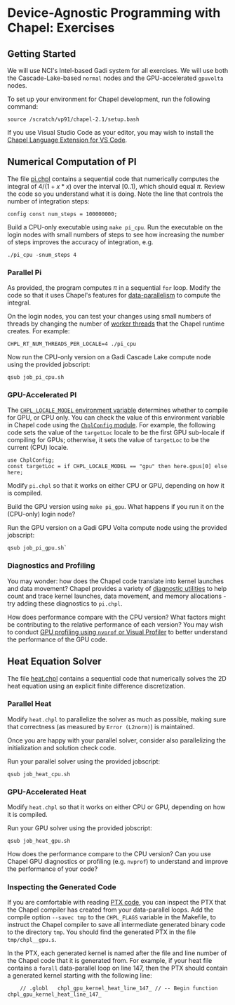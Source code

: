 # Device-Agnostic Programming with Chapel: Exercises

## Getting Started

We will use NCI's Intel-based Gadi system for all exercises. We will use both the Cascade-Lake-based `normal` nodes and the GPU-accelerated `gpuvolta` nodes.

To set up your environment for Chapel development, run the following command:

```
source /scratch/vp91/chapel-2.1/setup.bash
```

If you use Visual Studio Code as your editor, you may wish to install the [Chapel Language Extension for VS Code](https://marketplace.visualstudio.com/items?itemName=chpl-hpe.chapel-vscode).


## Numerical Computation of PI

The file [pi.chpl](pi.chpl) contains a sequential code that numerically computes the integral of $`4/(1+x*x)`$ over the interval $`[0..1)`$, which should equal $\pi$. Review the code so you understand what it is doing. Note the line that controls the number of integration steps:

```chapel
config const num_steps = 100000000;
```

Build a CPU-only executable using `make pi_cpu`. Run the executable on the login nodes with small numbers of steps to see how increasing the number of steps improves the accuracy of integration, e.g.

```
./pi_cpu -snum_steps 4
```

### Parallel Pi

As provided, the program computes $\pi$ in a sequential `for` loop. Modify the code so that it uses Chapel's features for [data-parallelism](https://chapel-lang.org/docs/language/spec/data-parallelism.html) to compute the integral.

On the login nodes, you can test your changes using small numbers of threads by changing the number of [worker threads](https://chapel-lang.org/docs/usingchapel/tasks.html#controlling-the-number-of-threads) that the Chapel runtime creates. For example:

```
CHPL_RT_NUM_THREADS_PER_LOCALE=4 ./pi_cpu
```

Now run the CPU-only version on a Gadi Cascade Lake compute node using the provided jobscript:

```
qsub job_pi_cpu.sh
```

### GPU-Accelerated PI

The [`CHPL_LOCALE_MODEL` environment variable](https://chapel-lang.org/docs/usingchapel/chplenv.html#readme-chplenv-chpl-locale-model) determines whether to compile for GPU, or CPU only. You can check the value of this environment variable in Chapel code using the [`ChplConfig` module](https://chapel-lang.org/docs/modules/standard/ChplConfig.html). For example, the following code sets the value of the `targetLoc` locale to be the first GPU sub-locale if compiling for GPUs; otherwise, it sets the value of `targetLoc` to be the current (CPU) locale.

```chapel
use ChplConfig;
const targetLoc = if CHPL_LOCALE_MODEL == "gpu" then here.gpus[0] else here;
```

Modify `pi.chpl` so that it works on either CPU or GPU, depending on how it is compiled.

Build the GPU version using `make pi_gpu`. What happens if you run it on the (CPU-only) login node?

Run the GPU version on a Gadi GPU Volta compute node using the provided jobscript:

```
qsub job_pi_gpu.sh`
```

### Diagnostics and Profiling

You may wonder: how does the Chapel code translate into kernel launches and data movement? Chapel provides a variety of [diagnostic utilities](https://chapel-lang.org/docs/technotes/gpu.html#diagnostics-and-utilities) to help count and trace kernel launches, data movement, and memory allocations - try adding these diagnostics to `pi.chpl`.

How does performance compare with the CPU version? What factors might be contributing to the relative performance of each version? You may wish to conduct [GPU profiling using `nvprof` or Visual Profiler](https://docs.nvidia.com/cuda/profiler-users-guide/index.html) to better understand the performance of the GPU code.

## Heat Equation Solver

The file [heat.chpl](heat.chpl) contains a sequential code that numerically solves the 2D heat equation using an explicit finite difference discretization.

### Parallel Heat

Modify `heat.chpl` to parallelize the solver as much as possible, making sure that correctness (as measured by `Error (L2norm)`) is maintained.

Once you are happy with your parallel solver, consider also parallelizing the initialization and solution check code.

Run your parallel solver using the provided jobscript:

```
qsub job_heat_cpu.sh
```

### GPU-Accelerated Heat

Modify `heat.chpl` so that it works on either CPU or GPU, depending on how it is compiled.

Run your GPU solver using the provided jobscript:

```
qsub job_heat_gpu.sh
```

How does the performance compare to the CPU version? Can you use Chapel GPU diagnostics or profiling (e.g. `nvprof`) to understand and improve the performance of your code?

### Inspecting the Generated Code

If you are comfortable with reading [PTX code](https://docs.nvidia.com/cuda/parallel-thread-execution/index.html), you can inspect the PTX that the Chapel compiler has created from your data-parallel loops. Add the compile option `--savec tmp` to the `CHPL_FLAGS` variable in the Makefile, to instruct the Chapel compiler to save all intermediate generated binary code to the directory `tmp`. You should find the generated PTX in the file `tmp/chpl__gpu.s`.

In the PTX, each generated kernel is named after the file and line number of the Chapel code that it is generated from. For example, if your heat file contains a `forall` data-parallel loop on line 147, then the PTX should contain a generated kernel starting with the following line:

```
	// .globl	chpl_gpu_kernel_heat_line_147_ // -- Begin function chpl_gpu_kernel_heat_line_147_
```
